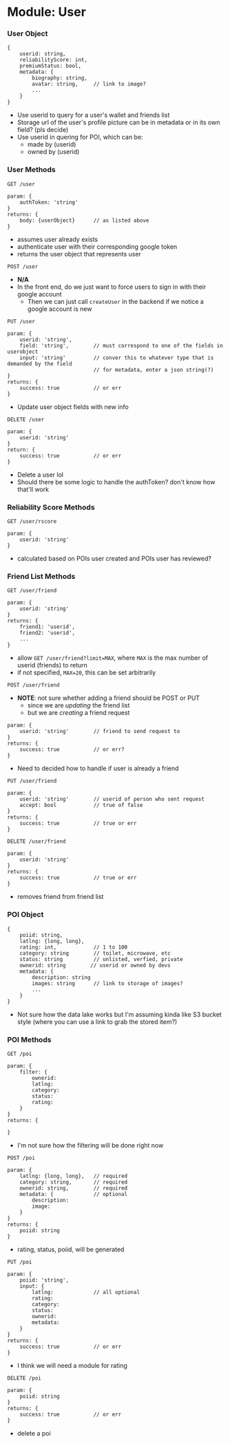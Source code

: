 # Module: User
### User Object
```
{
    userid: string,
    reliabilityScore: int,
    premiumStatus: bool,
    metadata: {
        biography: string,
        avatar: string,     // link to image?
        ...
    }
}
```
- Use userid to query for a user's wallet and friends list
- Storage url of the user's profile picture can be in metadata or in its own field? (pls decide)
- Use userid in quering for POI, which can be:
    - made by (userid)
    - owned by (userid)

### User Methods
`GET /user`
```
param: {
    authToken: 'string'
}
returns: {
    body: {userObject}      // as listed above
}
```
- assumes user already exists
- authenticate user with their corresponding google token
- returns the user object that represents user

`POST /user` 
- **N/A**
- In the front end, do we just want to force users to sign in with their google account
    - Then we can just call `createUser` in the backend if we notice a google account is new

`PUT /user`
```
param: {
    userid: 'string',
    field: 'string',        // must correspond to one of the fields in userobject
    input: 'string'         // conver this to whatever type that is demanded by the field
                            // for metadata, enter a json string(?) 
}
returns: {
    success: true           // or err
}
```
- Update user object fields with new info

`DELETE /user`
```
param: {
    userid: 'string'
}
return: {
    success: true           // or err
}
```
- Delete a user lol
- Should there be some logic to handle the authToken? don't know how that'll work

### Reliability Score Methods
`GET /user/rscore`
```
param: {
    userid: 'string'
}
```
- calculated based on POIs user created and POIs user has reviewed?

### Friend List Methods
`GET /user/friend`
```
param: {
    userid: 'string' 
}
returns: {
    friend1: 'userid',
    friend2: 'userid',
    ...
}
```
- allow `GET /user/friend?limit=MAX`, where `MAX` is the max number of userid (friends) to return
- if not specified, `MAX=20`, this can be set arbitrarily

`POST /user/friend`
- **NOTE**: not sure whether adding a friend should be POST or PUT
    - since we are *updating* the friend list
    - but we are *creating* a friend request
```
param: {
    userid: 'string'        // friend to send request to
}
returns: {
    success: true           // or err? 
}
```
- Need to decided how to handle if user is already a friend

`PUT /user/friend`
```
param: {
    userid: 'string'        // userid of person who sent request
    accept: bool            // true of false
}
returns: {
    success: true           // true or err
}
```

`DELETE /user/friend`
```
param: {
    userid: 'string'
}
returns: {
    success: true           // true or err
}
```
- removes friend from friend list

### POI Object
```
{
    poiid: string,
    latlng: {long, long},
    rating: int,            // 1 to 100
    category: string        // toilet, microwave, etc
    status: string          // unlisted, verfied, private
    ownerid: string        // userid or owned by devs
    metadata: {
        description: string
        images: string      // link to storage of images?
        ...
    }
}
```
- Not sure how the data lake works but I'm assuming kinda like S3 bucket style (where you can use a link to grab the stored item?)

### POI Methods
`GET /poi`
```
param: {
    filter: {
        ownerid:
        latlng:
        category:
        status:
        rating: 
    }
}
returns: {

}
```
- I'm not sure how the filtering will be done right now

`POST /poi`
```
param: {
    latlng: {long, long},   // required
    category: string,       // required
    ownerid: string,        // required
    metadata: {             // optional
        description:    
        image:          
    }
}
returns: {
    poiid: string
}
```
- rating, status, poiid, will be generated

`PUT /poi`
```
param: {
    poiid: 'string',
    input: {
        latlng:             // all optional
        rating:
        category:
        status:
        ownerid:
        metadata:
    }
}
returns: {
    success: true           // or err
}
```
- I think we will need a module for rating

`DELETE /poi`
```
param: {
    poiid: string
}
returns: {
    success: true           // or err
}
```
- delete a poi